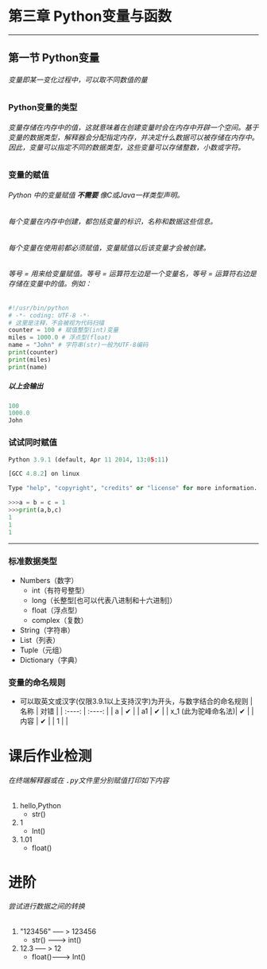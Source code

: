 # 第三章 Python变量与函数  
***
## 第一节 Python变量  
###### 变量即某一变化过程中，可以取不同数值的量

### Python变量的类型
###### 变量存储在内存中的值，这就意味着在创建变量时会在内存中开辟一个空间。基于变量的数据类型，解释器会分配指定内存，并决定什么数据可以被存储在内存中。因此，变量可以指定不同的数据类型，这些变量可以存储整数，小数或字符。  
### 变量的赋值
###### Python 中的变量赋值 __不需要__ 像C或Java一样类型声明。  
###### 每个变量在内存中创建，都包括变量的标识，名称和数据这些信息。  
###### 每个变量在使用前都必须赋值，变量赋值以后该变量才会被创建。  
###### 等号 = 用来给变量赋值。等号 = 运算符左边是一个变量名，等号 = 运算符右边是存储在变量中的值。例如：
```python
#!/usr/bin/python
# -*- coding: UTF-8 -*-
# 这里是注释，不会被视为代码扫描
counter = 100 # 赋值整型(int)变量
miles = 1000.0 # 浮点型(float)
name = "John" # 字符串(str)一般为UTF-8编码
print(counter)
print(miles)
print(name)
```
##### 以上会输出
```python
100
1000.0
John
```
### 试试同时赋值
```python
Python 3.9.1 (default, Apr 11 2014, 13:05:11) 

[GCC 4.8.2] on linux

Type "help", "copyright", "credits" or "license" for more information.

>>>a = b = c = 1
>>>print(a,b,c)
1
1
1
```

***

### 标准数据类型
- Numbers（数字）
    - int（有符号整型）
    - long（长整型[也可以代表八进制和十六进制]）
    - float（浮点型）
    - complex（复数）
- String（字符串）
- List（列表）
- Tuple（元组）
- Dictionary（字典）

### 变量的命名规则
- 可以取英文或汉字(仅限3.9.1以上支持汉字)为开头，与数字结合的命名规则
| 名称 | 对错 |
| :----: | :----: |
| a | ✔ |
| a1 | ✔ |
| x_1 (此为驼峰命名法)| ✔ |
| 内容 | ✔ |
| 1 |  |
# 课后作业检测
###### 在终端解释器或在 <kbd>.py</kbd>文件里分别赋值打印如下内容
1. hello,Python
    - str()
2. 1
    - Int()
3. 1.01
    - float()

# 进阶
###### 尝试进行数据之间的转换
1. "123456" ––– > 123456
    - str() –––> int()
2.  12.3 ––– > 12
    - float()–––> Int()
